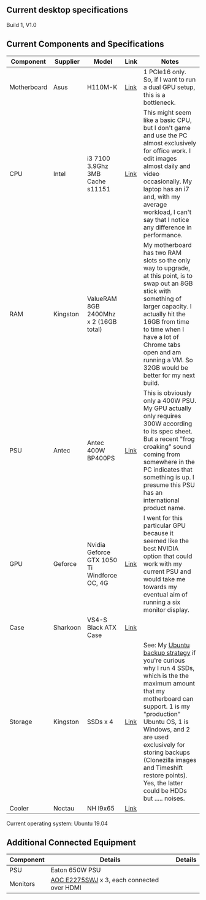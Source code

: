 ## Current desktop specifications

Build 1, V1.0

Current Components and Specifications
-------------------------------------

| Component | Supplier | Model | Link | Notes |
| --- | ---- | ---- | ---- | --- |
| Motherboard | Asus | H110M-K | [Link](https://www.asus.com/Motherboards/H110M-K/) | 1 PCIe16 only. So, if I want to run a dual GPU setup, this is a bottleneck. |
| CPU | Intel | i3 7100 3.9Ghz 3MB Cache s11151 | [Link](https://ark.intel.com/content/www/us/en/ark/products/97455/intel-core-i3-7100-processor-3m-cache-3-90-ghz.html) | This might seem like a basic CPU, but I don't game and use the PC almost exclusively for office work. I edit images almost daily and video occasionally. My laptop has an i7 and, with my average workload, I can't say that I notice any difference in performance. |
| RAM | Kingston | ValueRAM 8GB 2400Mhz x 2 (16GB total) |  | My motherboard has two RAM slots so the only way to upgrade, at this point, is to swap out an 8GB stick with something of larger capacity. I actually hit the 16GB from time to time when I have a lot of Chrome tabs open and am running a VM. So 32GB would be better for my next build. |
| PSU | Antec | Antec 400W BP400PS | [Link](https://www.alon-computers.co.il/items/520364-%D7%A1%D7%A4%D7%A7-%D7%9B%D7%97-Antec-400W-BP400PS) | This is obviously only a 400W PSU. My GPU actually only requires 300W according to its spec sheet. But a recent "frog croaking" sound coming from somewhere in the PC indicates that something is up. I presume this PSU has an international product name. |
| GPU | Geforce | Nvidia Geforce GTX 1050 Ti Windforce OC, 4G | [Link](https://www.gigabyte.com/il/Graphics-Card/GV-N105TWF2OC-4GD#kf) | I went for this particular GPU because it seemed like the best NVIDIA option that could work with my current PSU and would take me towards my eventual aim of running a six monitor display. |
| Case | Sharkoon | VS4-S Black ATX Case | [Link](https://en.sharkoon.com/product/16020) |  |
| Storage | Kingston | SSDs x 4 | [Link](https://www.kingston.com/datasheets/SUV400S3_us.pdf) | See: My [Ubuntu backup strategy](https://www.danielrosehill.co.il/myblog/my-current-ubuntu-backup-strategy/) if you're curious why I run 4 SSDs, which is the the maximum amount that my motherboard can support. 1 is my "production" Ubuntu OS, 1 is Windows, and 2 are used exclusively for storing backups (Clonezilla images and Timeshift restore points). Yes, the latter could be HDDs but ..... noises. |
| Cooler | Noctau | NH l9x65 | [Link](https://noctua.at/en/nh-l9x65) |  |

Current operating system: Ubuntu 19.04

Additional Connected Equipment
------------------------------

| Component | Details | Details |
| --- | --- | --- |
| PSU | Eaton 650W PSU |  |
| Monitors | [AOC E2275SWJ](https://www.amazon.co.uk/AOC-E2275SWJ-Widescreen-Multimedia-1920x1080/dp/B01CO2SH9M) x 3, each connected over HDMI |
